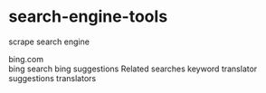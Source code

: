 # search-engine-tools
scrape search engine

bing.com
</br>
bing search
bing suggestions
Related searches keyword
translator suggestions
translators
